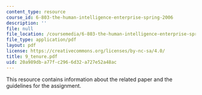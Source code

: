 ```yaml
---
content_type: resource
course_id: 6-803-the-human-intelligence-enterprise-spring-2006
description: ''
file: null
file_location: /coursemedia/6-803-the-human-intelligence-enterprise-spring-2006/20a989dba77fc2966d32a727e52a48ac_9_tenure.pdf
file_type: application/pdf
layout: pdf
license: https://creativecommons.org/licenses/by-nc-sa/4.0/
title: 9_tenure.pdf
uid: 20a989db-a77f-c296-6d32-a727e52a48ac
---
```

This resource contains information about the related paper and the guidelines for the assignment.